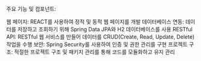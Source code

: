 주요 기능 및 컴포넌트:

웹 페이지: REACT를 사용하여 정적 및 동적 웹 페이지를 개발
데이터베이스 연동: 데이터를 저장하고 조회하기 위해 Spring Data JPA와 H2 데이터베이스를 사용
RESTful API: RESTful 웹 서비스를 만들어 데이터를 CRUD(Create, Read, Update, Delete) 작업을 수행
보안: Spring Security를 사용하여 인증 및 권한 관리를 구현
프로젝트 구조: 적절한 프로젝트 구조 및 패키지 관리를 통해 코드를 모듈화하고 유지 관리

